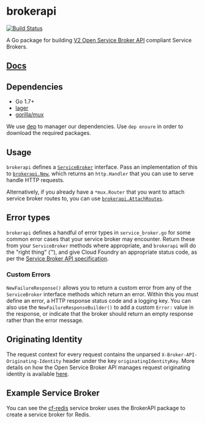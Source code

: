 # brokerapi

[![Build Status](https://travis-ci.org/pivotal-cf/brokerapi.svg?branch=master)](https://travis-ci.org/pivotal-cf/brokerapi)

A Go package for building [V2 Open Service Broker API](https://github.com/openservicebrokerapi/servicebroker/) compliant Service Brokers.

## [Docs](https://godoc.org/github.com/pivotal-cf/brokerapi)

## Dependencies

- Go 1.7+
- [lager](https://github.com/cloudfoundry/lager)
- [gorilla/mux](https://github.com/gorilla/mux)

We use [dep](https://github.com/golang/dep) to manager our dependencies. Use `dep ensure` in order to download the required packages.

## Usage

`brokerapi` defines a [`ServiceBroker`](https://godoc.org/github.com/pivotal-cf/brokerapi#ServiceBroker) interface. Pass an implementation of this to [`brokerapi.New`](https://godoc.org/github.com/pivotal-cf/brokerapi#New), which returns an `http.Handler` that you can use to serve handle HTTP requests.

Alternatively, if you already have a `*mux.Router` that you want to attach service broker routes to, you can use [`brokerapi.AttachRoutes`](https://godoc.org/github.com/pivotal-cf/brokerapi#AttachRoutes).

## Error types

`brokerapi` defines a handful of error types in `service_broker.go` for some common error cases that your service broker may encounter. Return these from your `ServiceBroker` methods where appropriate, and `brokerapi` will do the "right thing" (™), and give Cloud Foundry an appropriate status code, as per the [Service Broker API specification](https://docs.cloudfoundry.org/services/api.html).

### Custom Errors

`NewFailureResponse()` allows you to return a custom error from any of the `ServiceBroker` interface methods which return an error. Within this you must define an error, a HTTP response status code and a logging key. You can also use the `NewFailureResponseBuilder()` to add a custom `Error:` value in the response, or indicate that the broker should return an empty response rather than the error message.

## Originating Identity

The request context for every request contains the unparsed `X-Broker-API-Originating-Identity` header under the key `originatingIdentityKey`.
More details on how the Open Service Broker API manages request originating identity is available [here](https://github.com/openservicebrokerapi/servicebroker/blob/master/spec.md#originating-identity).

## Example Service Broker

You can see the [cf-redis](https://github.com/pivotal-cf/cf-redis-broker/blob/2f0e9a8ebb1012a9be74bbef2d411b0b3b60352f/broker/broker.go) service broker uses the BrokerAPI package to create a service broker for Redis.
